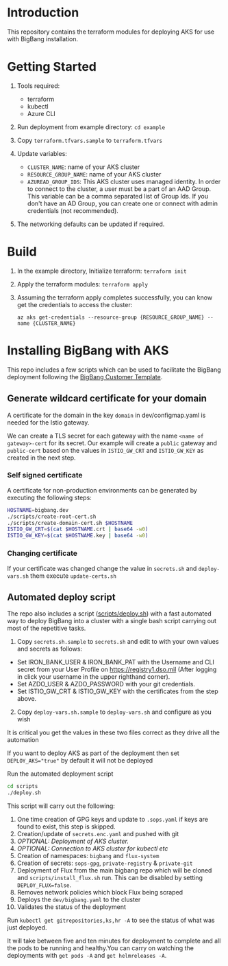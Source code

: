 # Introduction

This repository contains the terraform modules for deploying AKS for use with BigBang installation.

# Getting Started
1. Tools required:
   * terraform
   * kubectl
   * Azure CLI  

2. Run deployment from example directory: `cd example`

3. Copy `terraform.tfvars.sample` to `terraform.tfvars`

4. Update variables:
     - `CLUSTER_NAME`: name of your AKS cluster
     - `RESOURCE_GROUP_NAME`: name of your AKS cluster
     - `AZUREAD_GROUP_IDS`: This AKS cluster uses managed identity. In order to connect to the cluster, a user must be a part of an AAD Group. This variable can be a comma separated list of Group Ids. If you don't have an AD Group, you can create one or connect with admin credentials (not recommended).


5. The networking defaults can be updated if required.

# Build
1. In the example directory, Initialize terraform: `terraform init`
2. Apply the terraform modules: `terraform apply`
3. Assuming the terraform apply completes successfully, you can know get the credentials to access the cluster:

   ```
   az aks get-credentials --resource-group {RESOURCE_GROUP_NAME} --name {CLUSTER_NAME}
   ```

# Installing BigBang with AKS
This repo includes a few scripts which can be used to facilitate the BigBang deployment following the
[BigBang Customer Template](https://repo1.dso.mil/platform-one/big-bang/customers/template).
## Generate wildcard certificate for your domain

A certificate for the domain in the key `domain` in dev/configmap.yaml is needed for the Istio gateway.

We can create a TLS secret for each gateway with the name `<name of gateway>-cert` for its secret.
Our example will create a `public` gateway and `public-cert` based on the values in `ISTIO_GW_CRT` and `ISTIO_GW_KEY` as created in the next step.

### Self signed certificate

A certificate for non-production environments can be generated by executing the following steps:
```bash
HOSTNAME=bigbang.dev
./scripts/create-root-cert.sh
./scripts/create-domain-cert.sh $HOSTNAME
ISTIO_GW_CRT=$(cat $HOSTNAME.crt | base64 -w0)
ISTIO_GW_KEY=$(cat $HOSTNAME.key | base64 -w0)
```

### Changing certificate

If your certificate was changed change the value in `secrets.sh` and `deploy-vars.sh` them execute `update-certs.sh`

## Automated deploy script
The repo also includes a script ([scripts/deploy.sh](deploy.sh)) with a fast automated way to deploy
BigBang into a cluster with a single bash script carrying out most of the repetitive tasks.


1. Copy `secrets.sh.sample` to `secrets.sh` and edit to with your own values and secrets as follows:
- Set IRON_BANK_USER & IRON_BANK_PAT with the Username and CLI secret from your User Profile on https://registry1.dso.mil (After logging in click your username in the upper righthand corner).
- Set AZDO_USER & AZDO_PASSWORD with your git credentials.
- Set ISTIO_GW_CRT & ISTIO_GW_KEY with the certificates from the step above.
2. Copy `deploy-vars.sh.sample` to `deploy-vars.sh` and configure as you wish

It is critical you get the values in these two files correct as they drive all the automation

If you want to deploy AKS as part of the deployment then set `DEPLOY_AKS="true"` by default it will not be deployed

Run the automated deployment script

```bash
cd scripts
./deploy.sh
```

This script will carry out the following:

1. One time creation of GPG keys and update to `.sops.yaml` if keys are found to exist, this step is skipped.
2. Creation/update of `secrets.enc.yaml` and pushed with git
3. _OPTIONAL: Deployment of AKS cluster._
4. _OPTIONAL: Connection to AKS cluster for kubectl etc_
5. Creation of namespaces: `bigbang` and `flux-system`
6. Creation of secrets: `sops-gpg`, `private-registry` & `private-git`
7. Deployment of Flux from the main bigbang repo which will be cloned and `scripts/install_flux.sh` run. This can be disabled by setting `DEPLOY_FLUX=false`.
8. Removes network policies which block Flux being scraped
9. Deploys the `dev/bigbang.yaml` to the cluster
10. Validates the status of the deployment

Run `kubectl get gitrepositories,ks,hr -A` to see the status of what was just deployed.

It will take between five and ten minutes for deployment to complete and all the pods to be running and healthy.You can carry on watching the deployments with `get pods -A` and `get helmreleases -A`.


